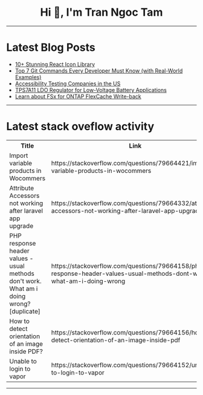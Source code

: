 <h1 align="center">Hi 👋, I'm Tran Ngoc Tam</h1>

---

# Latest Blog Posts 
<!-- BLOG-POST-LIST:START -->
- [10+ Stunning React Icon Library](https://dev.to/theme_selection/10-stunning-react-icon-library-16a2)
- [Top 7 Git Commands Every Developer Must Know &lpar;with Real-World Examples&rpar;](https://dev.to/red9systech/top-7-git-commands-every-developer-must-know-with-real-world-examples-1lcl)
- [Accessibility Testing Companies in the US](https://dev.to/accessiblemind_tech/accessibility-testing-companies-in-the-us-55lh)
- [TPS7A11 LDO Regulator for Low-Voltage Battery Applications](https://dev.to/candice88771483/tps7a11-ldo-regulator-for-low-voltage-battery-applications-e7c)
- [Learn about FSx for ONTAP FlexCache Write-back](https://dev.to/kanako_kodera_047f11ae425/learn-about-fsx-for-ontap-flexcache-write-back-33b1)
<!-- BLOG-POST-LIST:END -->

---

# Latest stack oveflow activity
<table>
  <tr><th>Title</th><th>Link</th></tr>
  <!-- STACKOVERFLOW:START --><tr><td>Import variable products in Wocommers</td><td>https://stackoverflow.com/questions/79664421/import-variable-products-in-wocommers</td></tr><tr><td>Attribute Accessors not working after laravel app upgrade</td><td>https://stackoverflow.com/questions/79664332/attribute-accessors-not-working-after-laravel-app-upgrade</td></tr><tr><td>PHP response header values - usual methods don&#39;t work. What am i doing wrong? [duplicate]</td><td>https://stackoverflow.com/questions/79664158/php-response-header-values-usual-methods-dont-work-what-am-i-doing-wrong</td></tr><tr><td>How to detect orientation of an image inside PDF?</td><td>https://stackoverflow.com/questions/79664156/how-to-detect-orientation-of-an-image-inside-pdf</td></tr><tr><td>Unable to login to vapor</td><td>https://stackoverflow.com/questions/79664152/unable-to-login-to-vapor</td></tr><!-- STACKOVERFLOW:END -->
</table>

---


